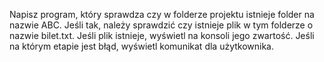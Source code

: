 Napisz program, który sprawdza czy w folderze projektu istnieje folder na nazwie ABC. Jeśli tak, należy sprawdzić czy istnieje plik w tym folderze o nazwie bilet.txt. Jeśli plik istnieje, wyświetl na konsoli jego zwartość. Jeśli na którym etapie jest błąd, wyświetl komunikat dla użytkownika.
